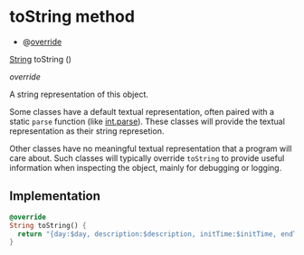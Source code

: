 


# toString method







- @[override](https://api.flutter.dev/flutter/dart-core/override-constant.html)

[String](https://api.flutter.dev/flutter/dart-core/String-class.html) toString
()

_override_



<p>A string representation of this object.</p>
<p>Some classes have a default textual representation,
often paired with a static <code>parse</code> function (like <a href="https://api.flutter.dev/flutter/dart-core/int/parse.html">int.parse</a>).
These classes will provide the textual representation as
their string represetion.</p>
<p>Other classes have no meaningful textual representation
that a program will care about.
Such classes will typically override <code>toString</code> to provide
useful information when inspecting the object,
mainly for debugging or logging.</p>



## Implementation

```dart
@override
String toString() {
  return "{day:$day, description:$description, initTime:$initTime, endTime:$endTime}";
}
```







